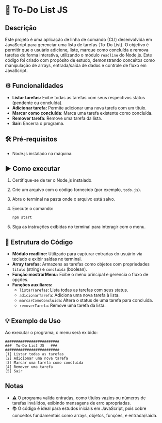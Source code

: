 # 📝 To-Do List JS

## Descrição

Este projeto é uma aplicação de linha de comando (CLI) desenvolvida em JavaScript para gerenciar uma lista de tarefas (To-Do List). O objetivo é permitir que o usuário adicione, liste, marque como concluída e remova tarefas de forma interativa, utilizando o módulo `readline` do Node.js. Este código foi criado com propósito de estudo, demonstrando conceitos como manipulação de arrays, entrada/saída de dados e controle de fluxo em JavaScript.

## ⚙️ Funcionalidades

- **Listar tarefas:** Exibe todas as tarefas com seus respectivos status (pendente ou concluída).
- **Adicionar tarefa:** Permite adicionar uma nova tarefa com um título.
- **Marcar como concluída:** Marca uma tarefa existente como concluída.
- **Remover tarefa:** Remove uma tarefa da lista.
- **Sair:** Encerra o programa.

## 🛠️ Pré-requisitos

-  Node.js instalado na máquina.

## ▶️ Como executar

1. Certifique-se de ter o Node.js instalado.
2. Crie um arquivo com o código fornecido (por exemplo, `todo.js`).
3. Abra o terminal na pasta onde o arquivo está salvo.
4. Execute o comando:

	```bash
	npm start
	```

5. Siga as instruções exibidas no terminal para interagir com o menu.

## 🧩 Estrutura do Código

- **Módulo readline:** Utilizado para capturar entradas do usuário via teclado e exibir saídas no terminal.
- **Array tarefas:** Armazena as tarefas como objetos com propriedades `titulo` (string) e `concluida` (boolean).
- **Função mostrarMenu:** Exibe o menu principal e gerencia o fluxo de opções.
- **Funções auxiliares:**
	- `listarTarefas`: Lista todas as tarefas com seus status.
	- `adicionarTarefa`: Adiciona uma nova tarefa à lista.
	- `marcarComoConcluida`: Altera o status de uma tarefa para concluída.
	- `removerTarefa`: Remove uma tarefa da lista.

## 💡 Exemplo de Uso

Ao executar o programa, o menu será exibido:

```
#########################
###  To-Do List JS   ###
#########################
[1] Listar todas as tarefas
[2] Adicionar uma nova tarefa
[3] Marcar uma tarefa como concluída
[4] Remover uma tarefa
[5] Sair
```
## Notas

- ⚠️ O programa valida entradas, como títulos vazios ou números de tarefas inválidos, exibindo mensagens de erro apropriadas.
- 📚 O código é ideal para estudos iniciais em JavaScript, pois cobre conceitos fundamentais como arrays, objetos, funções, e entrada/saída.
